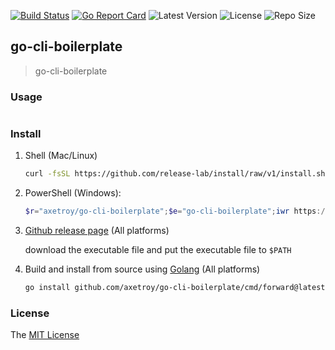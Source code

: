[![Build Status](https://github.com/axetroy/go-cli-boilerplate/workflows/ci/badge.svg)](https://github.com/axetroy/go-cli-boilerplate/actions)
[![Go Report Card](https://goreportcard.com/badge/github.com/axetroy/go-cli-boilerplate)](https://goreportcard.com/report/github.com/axetroy/go-cli-boilerplate)
![Latest Version](https://img.shields.io/github/v/release/axetroy/go-cli-boilerplate.svg)
![License](https://img.shields.io/github/license/axetroy/go-cli-boilerplate.svg)
![Repo Size](https://img.shields.io/github/repo-size/axetroy/go-cli-boilerplate.svg)

## go-cli-boilerplate

> go-cli-boilerplate

### Usage

```bash

```

### Install

1. Shell (Mac/Linux)

   ```bash
   curl -fsSL https://github.com/release-lab/install/raw/v1/install.sh | bash -s -- -r=axetroy/go-cli-boilerplate -e=go-cli-boilerplate
   ```

2. PowerShell (Windows):

   ```powershell
   $r="axetroy/go-cli-boilerplate";$e="go-cli-boilerplate";iwr https://github.com/release-lab/install/raw/v1/install.ps1 -useb | iex
   ```

3. [Github release page](https://github.com/axetroy/go-cli-boilerplate/releases) (All platforms)

   download the executable file and put the executable file to `$PATH`

4. Build and install from source using [Golang](https://golang.org) (All platforms)

   ```bash
   go install github.com/axetroy/go-cli-boilerplate/cmd/forward@latest
   ```

### License

The [MIT License](LICENSE)
